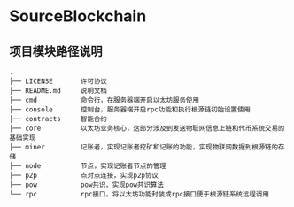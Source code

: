 # SourceBlockchain

## 项目模块路径说明

    .
    ├── LICENSE       许可协议
    ├── README.md     说明文档
    ├── cmd           命令行，在服务器端开启以太坊服务使用
    ├── console       控制台，服务器端开启rpc功能和执行根源链初始设置使用
    ├── contracts     智能合约
    ├── core          以太坊业务核心，这部分涉及到发送物联网信息上链和代币系统交易的基础实现
    ├── miner         记账者，实现记账者挖矿和记账的功能，实现物联网数据到根源链的存储
    ├── node          节点，实现记账者节点的管理
    ├── p2p           点对点连接，实现p2p协议
    ├── pow           pow共识，实现pow共识算法
    └── rpc           rpc接口，将以太坊功能封装成rpc接口便于根源链系统远程调用
